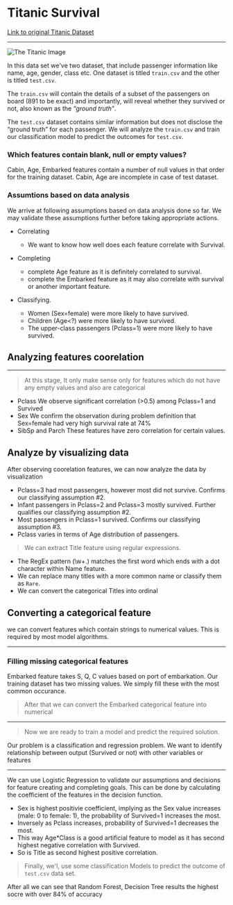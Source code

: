 # Titanic Survival

[Link to original Titanic Dataset](https://www.kaggle.com/c/titanic/data)

_______


![The Titanic Image](https://media.nationalgeographic.org/assets/photos/000/273/27302.jpg)


In this data set we've two dataset, that include passenger information like name, age, gender, class etc. One dataset is titled `train.csv` and the other is titled `test.csv`.

The `train.csv` will contain the details of a subset of the passengers on board (891 to be exact) and importantly, will reveal whether they survived or not, also known as the *“ground truth”*.

The `test.csv` dataset contains similar information but does not disclose the “ground truth” for each passenger. We will analyze the `train.csv` and train our classification model to predict the outcomes for `test.csv`.

### Which features contain blank, null or empty values?

Cabin, Age, Embarked features contain a number of null values in that order for the training dataset.
Cabin, Age are incomplete in case of test dataset.

### Assumtions based on data analysis
We arrive at following assumptions based on data analysis done so far. We may validate these assumptions further before taking appropriate actions.

* Correlating
    * We want to know how well does each feature correlate with Survival.
  
* Completing
    * complete Age feature as it is definitely correlated to survival.
    * complete the Embarked feature as it may also correlate with survival or another important feature.
    
* Classifying.
    * Women (Sex=female) were more likely to have survived.
    * Children (Age<?) were more likely to have survived.
    * The upper-class passengers (Pclass=1) were more likely to have survived.
    
## Analyzing features coorelation

_______


> At this stage, It only make sense only for features which do not have any empty values and also are categorical


* Pclass We observe significant correlation (>0.5) among Pclass=1 and Survived
* Sex We confirm the observation during problem definition that Sex=female had very high survival rate at 74%
* SibSp and Parch These features have zero correlation for certain values.

## Analyze by visualizing data

After observing coorelation features, we can now analyze the data by visualization 

* Pclass=3 had most passengers, however most did not survive. Confirms our classifying assumption #2.
* Infant passengers in Pclass=2 and Pclass=3 mostly survived. Further qualifies our classifying assumption #2.
* Most passengers in Pclass=1 survived. Confirms our classifying assumption #3.
* Pclass varies in terms of Age distribution of passengers.


> We can extract Title feature using regular expressions.

* The RegEx pattern (\w+\.) matches the first word which ends with a dot character within Name feature.
* We can replace many titles with a more common name or classify them as `Rare`.
* We can convert the categorical Titles into ordinal

## Converting a categorical feature

we can convert features which contain strings to numerical values. This is required by most model algorithms.
_____

### Filling missing categorical features

Embarked feature takes S, Q, C values based on port of embarkation. Our training dataset has two missing values. We simply fill these with the most common occurance.


> After that we can convert the Embarked categorical feature into numerical 

____________
> Now we are ready to train a model and predict the required solution. 

Our problem is a classification and regression problem. We want to identify relationship between output (Survived or not) with other variables or features

______

We can use Logistic Regression to validate our assumptions and decisions for feature creating and completing goals. This can be done by calculating the coefficient of the features in the decision function.


* Sex is highest positivie coefficient, implying as the Sex value increases (male: 0 to female: 1), the probability of Survived=1 increases the most.
* Inversely as Pclass increases, probability of Survived=1 decreases the most.
* This way Age*Class is a good artificial feature to model as it has second highest negative correlation with Survived.
* So is Title as second highest positive correlation.

> Finally, we'l, use some classification Models to predict the outcome of `test.csv` data set.

After all we can see that Random Forest, Decision Tree results the highest socre with over 84% of accuracy
